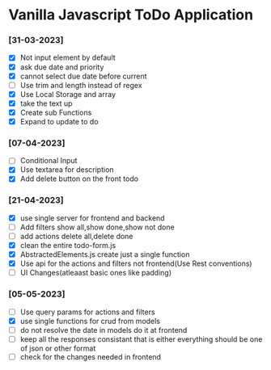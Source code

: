 # Vanilla Javascript ToDo Application

### [31-03-2023]

- [x] Not input element by default
- [x] ask due date and priority
- [x] cannot select due date before current
- [ ] Use trim and length instead of regex
- [x] Use Local Storage and array
- [x] take the text up
- [x] Create sub Functions
- [x] Expand to update to do

### [07-04-2023]

- [ ] Conditional Input
- [x] Use textarea for description
- [x] Add delete button on the front todo

### [21-04-2023]

- [x] use single server for frontend and backend
- [ ] Add filters show all,show done,show not done
- [ ] add actions delete all,delete done
- [x] clean the entire todo-form.js
- [x] AbstractedElements.js create just a single function
- [x] Use api for the actions and filters not frontend(Use Rest conventions)
- [ ] UI Changes(atleaast basic ones like padding)

### [05-05-2023]

- [ ] Use query params for actions and filters
- [x] use single functions for crud from models
- [ ] do not resolve the date in models do it at frontend
- [ ] keep all the responses consistant that is either everything should be one of json or other format
- [ ] check for the changes needed in frontend
